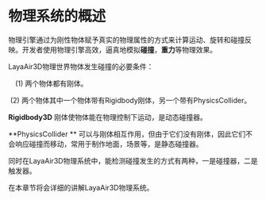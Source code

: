 # 物理系统的概述

物理引擎通过为刚性物体赋予真实的物理属性的方式来计算运动、旋转和碰撞反映。开发者使用物理引擎高效，逼真地模拟**碰撞**，**重力**等物理效果。

LayaAir3D物理世界物体发生碰撞的必要条件：

　(1) 两个物体都有刚体。

​	(2) 两个物体其中一个物体带有Rigidbody刚体，另一个带有PhysicsCollider。

**Rigidbody3D** 刚体使物体能在物理控制下运动，是动态碰撞器。

**PhysicsCollider ** 可以与刚体相互作用，但由于它们没有刚体，因此它们不会响应碰撞而移动，常用于制作地面，场景等，是静态碰撞器。

​	同时在LayaAir3D物理系统中，能检测碰撞发生的方式有两种，一是碰撞器，二是触发器。

在本章节将会详细的讲解LayaAir3D物理系统。

